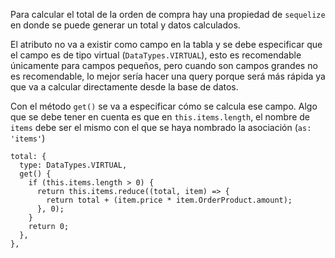Para calcular el total de la orden de compra hay una propiedad de `sequelize` en donde se puede generar un total y datos calculados.

El atributo no va a existir como campo en la tabla y se debe especificar que el campo es de tipo virtual (`DataTypes.VIRTUAL`), esto es recomendable únicamente para campos pequeños, pero cuando son campos grandes no es recomendable, lo mejor sería hacer una query porque será más rápida ya que va a calcular directamente desde la base de datos.

Con el método `get()` se va a especificar cómo se calcula ese campo. Algo que se debe tener en cuenta es que en `this.items.length`, el nombre de `items` debe ser el mismo con el que se haya nombrado la asociación (`as: 'items'`)

    total: {
      type: DataTypes.VIRTUAL,
      get() {
        if (this.items.length > 0) {
          return this.items.reduce((total, item) => {
            return total + (item.price * item.OrderProduct.amount);
          }, 0);
        }
        return 0;
      },
    },
